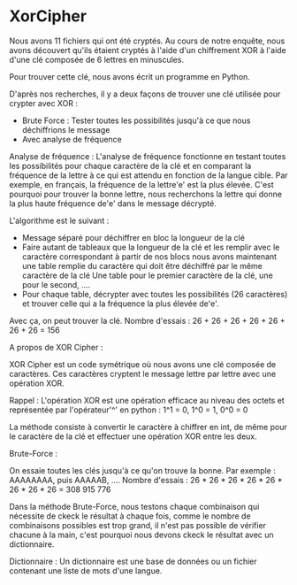 # XorCipher

Nous avons 11 fichiers qui ont été cryptés. Au cours de notre enquête, nous avons découvert qu'ils étaient cryptés à l'aide d'un chiffrement XOR à l'aide d'une clé composée de 6 lettres en minuscules.

Pour trouver cette clé, nous avons écrit un programme en Python.

D'après nos recherches, il y a deux façons de trouver une clé utilisée pour crypter avec XOR : 
  - Brute Force : Tester toutes les possibilités jusqu'à ce que nous déchiffrions le message
  - Avec analyse de fréquence



Analyse de fréquence :
L'analyse de fréquence fonctionne en testant toutes les possibilités pour chaque caractère de la clé et en comparant la fréquence de la lettre à ce qui est attendu en fonction de la langue cible.
Par exemple, en français, la fréquence de la lettre'e' est la plus élevée. C'est pourquoi pour trouver la bonne lettre, nous recherchons la lettre qui donne la plus haute fréquence de'e' dans le message décrypté.

L'algorithme est le suivant :
  - Message séparé pour déchiffrer en bloc la longueur de la clé
  - Faire autant de tableaux que la longueur de la clé et les remplir avec le caractère correspondant à partir de nos blocs
      nous avons maintenant une table remplie du caractère qui doit être déchiffré par le même caractère de la clé
      Une table pour le premier caractère de la clé, une pour le second, ....
  - Pour chaque table, décrypter avec toutes les possibilités (26 caractères) et trouver celle qui a la fréquence la plus élevée de'e'.

Avec ça, on peut trouver la clé.
Nombre d'essais : 26 + 26 + 26 + 26 + 26 + 26 + 26 = 156


A propos de XOR Cipher :

XOR Cipher est un code symétrique où nous avons une clé composée de caractères. Ces caractères cryptent le message lettre par lettre avec une opération XOR.

Rappel : L'opération XOR est une opération efficace au niveau des octets et représentée par l'opérateur'^' en python : 
1^1 = 0, 1^0 = 1, 0^0 = 0

La méthode consiste à convertir le caractère à chiffrer en int, de même pour le caractère de la clé et effectuer une opération XOR entre les deux.



Brute-Force :

On essaie toutes les clés jusqu'à ce qu'on trouve la bonne. Par exemple : AAAAAAAA, puis AAAAAB, ....
Nombre d'essais : 26 * 26 * 26 * 26 * 26 * 26 * 26 * 26 = 308 915 776


Dans la méthode Brute-Force, nous testons chaque combinaison qui nécessite de ckeck le résultat à chaque fois, comme le nombre de combinaisons possibles est trop grand, il n'est pas possible de vérifier chacune à la main, c'est pourquoi nous devons ckeck le résultat avec un dictionnaire.



Dictionnaire :
Un dictionnaire est une base de données ou un fichier contenant une liste de mots d'une langue.

